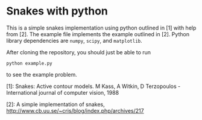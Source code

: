 # Snakes with python

This is a simple snakes implementation using python outlined in [1] with help from [2]. The example file implements the example outlined in [2]. Python library dependencies are `numpy`, `scipy`, and `matplotlib`. 

After cloning the repository, you should just be able to run

    python example.py

to see the example problem.

[1]: Snakes: Active contour models. M Kass, A Witkin, D Terzopoulos - International journal of computer vision, 1988

[2]: A simple implementation of snakes, http://www.cb.uu.se/~cris/blog/index.php/archives/217

